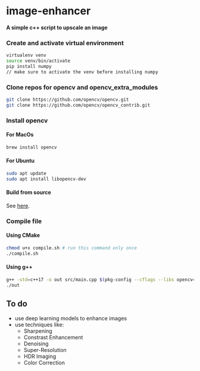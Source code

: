 # image-enhancer
**A simple c++ script to upscale an image**

### Create and activate virtual environment
```sh
virtualenv venv
source venv/bin/activate
pip install numpy
// make sure to activate the venv before installing numpy
```


### Clone repos for opencv and opencv_extra_modules
```sh
git clone https://github.com/opencv/opencv.git
git clone https://github.com/opencv/opencv_contrib.git
```

### Install opencv

#### For MacOs
```sh
brew install opencv
```

#### For Ubuntu
```sh
sudo apt update
sudo apt install libopencv-dev
```

#### Build from source
See [here](https://github.com/vmouchakis/configuration/blob/main/install_opencv.sh).


### Compile file

#### Using CMake
```sh
chmod u+x compile.sh # run this command only once
./compile.sh
```

#### Using g++
```sh
g++ -std=c++17 -o out src/main.cpp $(pkg-config --cflags --libs opencv4)
./out
```

## To do
- use deep learning models to enhance images
- use techniques like:
    - Sharpening
    - Constrast Enhancement
    - Denoising
    - Super-Resolution
    - HDR Imaging
    - Color Correction